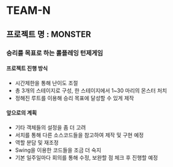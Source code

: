 # TEAM-N
## 프로젝트 명 : MONSTER

### 승리를 목표로 하는 롤플레잉 턴제게임

#### 프로젝트 진행 방식
* 시간제한을 통해 난이도 조절
* 총 3개의 스테이지로 구성, 한 스테이지에서 1~30 마리의 몬스터 처치
* 정해진 루트를 이용해 승리 목표에 달성할 수 있게 제작

#### 앞으로의 계획
* 기타 객체들의 설정을 좀 더 고려
* 서치를 통해 다른 소스코드들을 참고하여 제작 및 구현 예정
* 역할 분담 및 재조정
* Swing을 이용한 코드들을 조금 더 숙지
* 기본 일주일마다 회의를 통해 수정, 보완할 점 체크 후 진행할 예정

